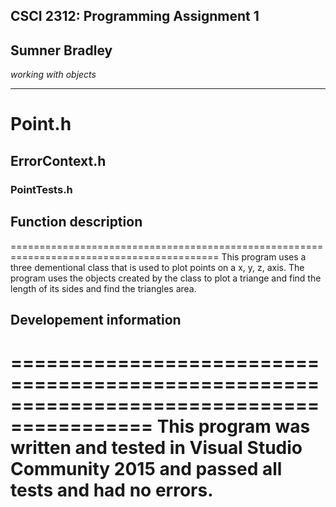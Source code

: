 ## CSCI 2312: Programming Assignment 1
## Sumner Bradley

_working with objects_

* * *

# Point.h
## ErrorContext.h
### PointTests.h
## Function description
==========================================================================================
    This program uses a three dementional class that is used to plot points on a x, y, z, axis. The program uses the objects created by the class to plot a triange and find the length of its sides and find the triangles area.
## Developement information
==========================================================================================
    This program was written and tested in Visual Studio Community 2015 and passed all tests and had no errors.
==========================================================================================
